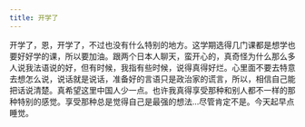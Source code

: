 ```yaml
---
title: 开学了
---
```


开学了，恩，开学了，不过也没有什么特别的地方。这学期选得几门课都是想学也要好好学的课，所以要加油。跟两个日本人聊天，蛮开心的，真奇怪为什么那么多人说我法语说的好，但有时候，我指有些时候，说得真得好烂。心里面不要去特意去想怎么说，说话就是说话，准备好的言语只是政治家的谎言，所以，相信自己能把话说清楚。真希望这里中国人少一点。也许我真得享受那种和别人都不一样的那种特别的感觉。享受那种总是觉得自己是最强的想法...尽管肯定不是。今天起早点睡觉。